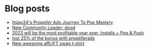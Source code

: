 # Blog posts
<!-- BLOG-POST-LIST:START -->
- [Itsjay24&#39;s Propeller Ads Journey To Pop Mastery](https://afflift.com/f/threads/itsjay24s-propeller-ads-journey-to-pop-mastery.10146/)
- [New Community Leader: dood](https://afflift.com/f/threads/new-community-leader-dood.10163/)
- [2023 will be the most profitable year ever, Installs + Pop &amp; Push](https://afflift.com/f/threads/2023-will-be-the-most-profitable-year-ever-installs-pop-push.10183/)
- [lost 25% of the bonus with propellerads](https://afflift.com/f/threads/lost-25-of-the-bonus-with-propellerads.10189/)
- [New awesome affLIFT swag t-shirt](https://afflift.com/f/threads/new-awesome-afflift-swag-t-shirt.10190/)
<!-- BLOG-POST-LIST:END -->
